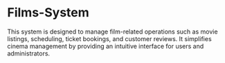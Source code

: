 # Films-System
This system is designed to manage film-related operations such as movie listings, scheduling, ticket bookings, and customer reviews. It simplifies cinema management by providing an intuitive interface for users and administrators.  
